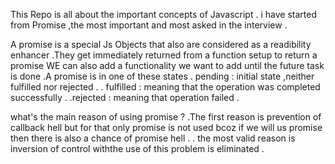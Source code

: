 This Repo is all about the important concepts of Javascript .
i have started from Promise ,the most important and most asked in the interview .

 A promise is a special Js Objects that also  are considered as a
 readibility enhancer .They get immediately returned from a function 
 setup to return a promise WE can also add a functionality we want to add
 until the future task is done .A promise is in one of these states 
  . pending : initial state ,neither fulfilled nor rejected .
  . fulfilled : meaning that the operation was completed successfully .
  .rejected : meaning that operation failed .

  what's the main reason of using promise  ? 
   .The first reason is prevention of callback hell but for that only 
    promise is not used bcoz if we will us promise then there is also a chance of promise hell .
   . the most valid reason  is inversion of control withthe use of this problem is 
   eliminated .
